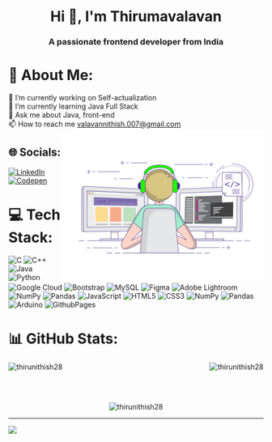 <h1 align="center">Hi 👋, I'm Thirumavalavan</h1>
<h3 align="center">A passionate frontend developer from India</h3>


# 💫 About Me:
🔭 I’m currently working on Self-actualization<br>🌱 I’m currently learning Java Full Stack<br>💬 Ask me about Java, front-end<br>📫 How to reach me valavannithish.007@gmail.com
<img align="right" alt="Coding" width="400" src="https://raw.githubusercontent.com/devSouvik/devSouvik/master/gif3.gif"> 

## 🌐 Socials:
[![LinkedIn](https://img.shields.io/badge/LinkedIn-%230077B5.svg?logo=linkedin&logoColor=white)](https://linkedin.com/in/thirumavalavan-p-196872248) [![Codepen](https://img.shields.io/badge/Codepen-000000?style=for-the-badge&logo=codepen&logoColor=white)](https://codepen.io/thirunithish28) 

# 💻 Tech Stack:
![C](https://img.shields.io/badge/c-%2300599C.svg?style=for-the-badge&logo=c&logoColor=white) ![C++](https://img.shields.io/badge/c++-%2300599C.svg?style=for-the-badge&logo=c%2B%2B&logoColor=white) ![Java](https://img.shields.io/badge/java-%23ED8B00.svg?style=for-the-badge&logo=openjdk&logoColor=white) ![Python](https://img.shields.io/badge/python-3670A0?style=for-the-badge&logo=python&logoColor=ffdd54) ![Google Cloud](https://img.shields.io/badge/GoogleCloud-%234285F4.svg?style=for-the-badge&logo=google-cloud&logoColor=white) ![Bootstrap](https://img.shields.io/badge/bootstrap-%238511FA.svg?style=for-the-badge&logo=bootstrap&logoColor=white) ![MySQL](https://img.shields.io/badge/mysql-%2300000f.svg?style=for-the-badge&logo=mysql&logoColor=white) ![Figma](https://img.shields.io/badge/figma-%23F24E1E.svg?style=for-the-badge&logo=figma&logoColor=white) ![Adobe Lightroom](https://img.shields.io/badge/Adobe%20Lightroom-31A8FF.svg?style=for-the-badge&logo=Adobe%20Lightroom&logoColor=white) ![NumPy](https://img.shields.io/badge/numpy-%23013243.svg?style=for-the-badge&logo=numpy&logoColor=white) ![Pandas](https://img.shields.io/badge/pandas-%23150458.svg?style=for-the-badge&logo=pandas&logoColor=white) ![JavaScript](https://img.shields.io/badge/javascript-%23323330.svg?style=for-the-badge&logo=javascript&logoColor=%23F7DF1E) ![HTML5](https://img.shields.io/badge/html5-%23E34F26.svg?style=for-the-badge&logo=html5&logoColor=white) ![CSS3](https://img.shields.io/badge/css3-%231572B6.svg?style=for-the-badge&logo=css3&logoColor=white) ![NumPy](https://img.shields.io/badge/numpy-%23013243.svg?style=for-the-badge&logo=numpy&logoColor=white) ![Pandas](https://img.shields.io/badge/pandas-%23150458.svg?style=for-the-badge&logo=pandas&logoColor=white) ![Arduino](https://img.shields.io/badge/-Arduino-00979D?style=for-the-badge&logo=Arduino&logoColor=white) ![GithubPages](https://img.shields.io/badge/github%20pages-121013?style=for-the-badge&logo=github&logoColor=white)
# 📊 GitHub Stats:

<p><img align="left" src="https://github-readme-stats.vercel.app/api?username=ThiruNithish28&theme=dark&hide_border=false&include_all_commits=false&count_private=false" alt="thirunithish28" /></p>

<p>&nbsp;<img align="right" src="https://github-readme-streak-stats.herokuapp.com/?user=ThiruNithish28&theme=dark&hide_border=false" alt="thirunithish28" /></p>
<br/>
<br/>
<p align="center"><img  src="https://github-readme-stats.vercel.app/api/top-langs/?username=ThiruNithish28&theme=dark&hide_border=false&include_all_commits=false&count_private=false&layout=compact" alt="thirunithish28" /></p>

---
[![](https://visitcount.itsvg.in/api?id=ThiruNithish28&icon=0&color=0)](https://visitcount.itsvg.in)

<!-- Proudly created with GPRM ( https://gprm.itsvg.in ) -->
<!--
![](https://github-readme-stats.vercel.app/api?username=ThiruNithish28&theme=dark&hide_border=false&include_all_commits=false&count_private=false) 
![](https://github-readme-streak-stats.herokuapp.com/?user=ThiruNithish28&theme=dark&hide_border=false)<br/>
![](https://github-readme-stats.vercel.app/api/top-langs/?username=ThiruNithish28&theme=dark&hide_border=false&include_all_commits=false&count_private=false&layout=compact)
-->
